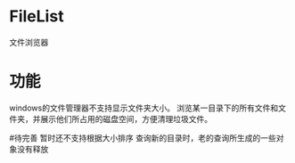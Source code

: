 # FileList
文件浏览器

# 功能
windows的文件管理器不支持显示文件夹大小。
浏览某一目录下的所有文件和文件夹，并展示他们所占用的磁盘空间，方便清理垃圾文件。

#待完善
暂时还不支持根据大小排序
查询新的目录时，老的查询所生成的一些对象没有释放
